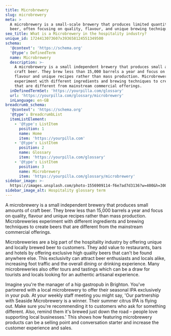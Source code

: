 ```yaml
---
title: Microbrewery
slug: microbrewery
meta: >
  A microbrewery is a small-scale brewery that produces limited quantities of
  beer, often focusing on quality, flavour, and unique brewing techniques.
seo_title: What is a Microbrewery in the hospitality industry?
unique_id: 1724413073607x393658124551349500
schema:
  '@context': 'https://schema.org'
  '@type': DefinedTerm
  name: Microbrewery
  description: >-
    A microbrewery is a small independent brewery that produces small amounts of
    craft beer. They brew less than 15,000 barrels a year and focus on quality,
    flavour and unique recipes rather than mass production. Microbreweries
    experiment with different ingredients and brewing techniques to create beers
    that are different from mainstream commercial offerings.
  inDefinedTermSet: 'https://yourpilla.com/glossary'
  url: 'https://yourpilla.com/glossary/microbrewery'
  inLanguage: en-GB
breadcrumb_schema:
  '@context': 'https://schema.org'
  '@type': BreadcrumbList
  itemListElement:
    - '@type': ListItem
      position: 1
      name: Home
      item: 'https://yourpilla.com'
    - '@type': ListItem
      position: 2
      name: Glossary
      item: 'https://yourpilla.com/glossary'
    - '@type': ListItem
      position: 3
      name: Microbrewery
      item: 'https://yourpilla.com/glossary/microbrewery'
sidebar_image: >-
  https://images.unsplash.com/photo-1556909114-f6e7ad7d3136?w=400&h=300&fit=crop&auto=format
sidebar_image_alt: Hospitality glossary term
---
```

A microbrewery is a small independent brewery that produces small amounts of craft beer. They brew less than 15,000 barrels a year and focus on quality, flavour and unique recipes rather than mass production. Microbreweries experiment with different ingredients and brewing techniques to create beers that are different from the mainstream commercial offerings.

Microbreweries are a big part of the hospitality industry by offering unique and locally brewed beer to customers. They add value to restaurants, bars and hotels by offering exclusive high quality beers that can't be found anywhere else. This exclusivity can attract beer enthusiasts and locals alike, increasing foot traffic and the overall dining or drinking experience. Many microbreweries also offer tours and tastings which can be a draw for tourists and locals looking for an authentic artisanal experience.

Imagine you're the manager of a hip gastropub in Brighton. You've partnered with a local microbrewery to offer their seasonal IPA exclusively in your pub. At your weekly staff meeting you might say, 'Our partnership with Seaside Microbrewery is a winner. Their summer citrus IPA is flying out. Make sure you're recommending it to customers who ask for something different. Also, remind them it's brewed just down the road – people love supporting local businesses.' This shows how featuring microbrewery products can be a selling point and conversation starter and increase the customer experience and sales.
